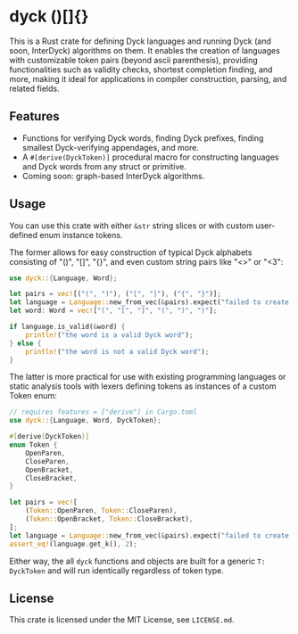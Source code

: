 # dyck ()[]{}

This is a Rust crate for defining Dyck languages and running Dyck (and soon, InterDyck) algorithms on them. It enables the creation of languages with customizable token pairs (beyond ascii parenthesis), providing functionalities such as validity checks, shortest completion finding, and more, making it ideal for applications in compiler construction, parsing, and related fields.

## Features
- Functions for verifying Dyck words, finding Dyck prefixes, finding smallest Dyck-verifying appendages, and more.
- A `#[derive(DyckToken)]` procedural macro for constructing languages and Dyck words from any struct or primitive.
- Coming soon: graph-based InterDyck algorithms.

## Usage

You can use this crate with either `&str` string slices or with custom user-defined enum instance tokens.

The former allows for easy construction of typical Dyck alphabets consisting of "()", "[]", "{}", and even custom string pairs like "<>" or "<3":

```rust
use dyck::{Language, Word};

let pairs = vec![("(", ")"), ("[", "]"), ("{", "}")];
let language = Language::new_from_vec(&pairs).expect("failed to create language");
let word: Word = vec!["(", "[", "]", "(", ")", ")"];

if language.is_valid(&word) {
    println!("the word is a valid Dyck word");
} else {
    println!("the word is not a valid Dyck word");
}
```

The latter is more practical for use with existing programming languages or static analysis tools with lexers defining tokens as instances of a custom Token enum:

```rust
// requires features = ["derive"] in Cargo.toml
use dyck::{Language, Word, DyckToken};

#[derive(DyckToken)]
enum Token {
    OpenParen,
    CloseParen,
    OpenBracket,
    CloseBracket,
}

let pairs = vec![
    (Token::OpenParen, Token::CloseParen),
    (Token::OpenBracket, Token::CloseBracket),
];
let language = Language::new_from_vec(&pairs).expect("failed to create language");
assert_eq!(language.get_k(), 2);
```

Either way, the all `dyck` functions and objects are built for a generic `T: DyckToken` and will run identically regardless of token type.

## License

This crate is licensed under the MIT License, see `LICENSE.md`.
